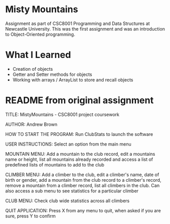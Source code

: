 # Misty Mountains

Assignment as part of CSC8001 Programming and Data Structures at Newcastle University. This was the first assignment and was an introduction to Object-Oriented programming.

# What I Learned

* Creation of objects
* Getter and Setter methods for objects
* Working with arrays / ArrayList to store and recall objects

# README from original assignment

TITLE:
	MistyMountains - CSC8001 project coursework

AUTHOR:
	Andrew Brown

HOW TO START THE PROGRAM:
	Run ClubStats to launch the software

USER INSTRUCTIONS:
	Select an option from the main menu

MOUNTAIN MENU:
	Add a mountain to the club record, edit a mountains name or height, list all
	mountains already recorded and access a list of predefined lists of mountains
	to add to the club

CLIMBER MENU:
    Add a climber to the club, edit a climber's name, date of birth or gender, add
    a mountain from the club record to a climber's record, remove a mountain from a
    climber record, list all climbers in the club. Can also access a sub menu to see
    statistics for a particular climber
    
CLUB MENU:
    Check club wide statistics across all climbers
    
QUIT APPLICATION:
    Press X from any menu to quit, when asked if you are sure, press Y to confirm